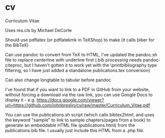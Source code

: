 # cv

Curriculum Vitae

Uses res.cls by Michael DeCorte

Should use pdflatex (or pdflatekmk in TeXShop) to make (it calls biber for the BibTeX)

Can use pandoc to convert from TeX to HTML, I've updated the pandoc.sh file to replace centerline with underline first (.bib processing needs pandoc-citeproc, but I haven't gotten it to work yet with the \printbibliography type filtering, so I have just added a standalone publications.tex conversion)

Can also change longtable to tabular before pandoc

I've found that if you want to link to a PDF in GitHub from your website, without forcing a download via the raw link, you can use Google Docs to display it - e.g. https://docs.google.com/viewer?url=https://github.com/johnbreslin/cv/raw/master/Curriculum_Vitae.pdf

You can use the publications.sh script (which calls bibtex2html, and uses the keyword "sample" to link to sample chapters/pages from a book) to generate an embeddable HTML file (publications.html) from the publications.bib file. I usually just include this HTML from a .php file.

